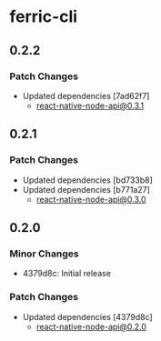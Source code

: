 # ferric-cli

## 0.2.2

### Patch Changes

- Updated dependencies [7ad62f7]
  - react-native-node-api@0.3.1

## 0.2.1

### Patch Changes

- Updated dependencies [bd733b8]
- Updated dependencies [b771a27]
  - react-native-node-api@0.3.0

## 0.2.0

### Minor Changes

- 4379d8c: Initial release

### Patch Changes

- Updated dependencies [4379d8c]
  - react-native-node-api@0.2.0
